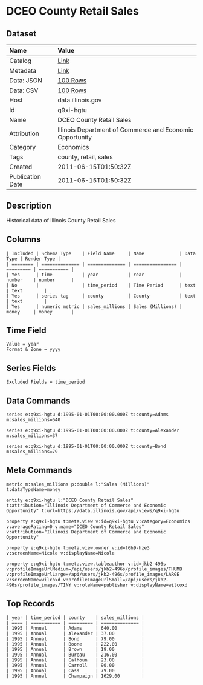 # DCEO County Retail Sales

## Dataset

| Name | Value |
| :--- | :---- |
| Catalog | [Link](https://catalog.data.gov/dataset/dceo-county-retail-sales-5d7ae) |
| Metadata | [Link](https://data.illinois.gov/api/views/q9xi-hgtu) |
| Data: JSON | [100 Rows](https://data.illinois.gov/api/views/q9xi-hgtu/rows.json?max_rows=100) |
| Data: CSV | [100 Rows](https://data.illinois.gov/api/views/q9xi-hgtu/rows.csv?max_rows=100) |
| Host | data.illinois.gov |
| Id | q9xi-hgtu |
| Name | DCEO County Retail Sales |
| Attribution | Illinois Department of Commerce and Economic Opportunity |
| Category | Economics |
| Tags | county, retail, sales |
| Created | 2011-06-15T01:50:32Z |
| Publication Date | 2011-06-15T01:50:32Z |

## Description

Historical data of Illinois County Retail Sales

## Columns

```ls
| Included | Schema Type    | Field Name     | Name             | Data Type | Render Type |
| ======== | ============== | ============== | ================ | ========= | =========== |
| Yes      | time           | year           | Year             | number    | number      |
| No       |                | time_period    | Time Period      | text      | text        |
| Yes      | series tag     | county         | County           | text      | text        |
| Yes      | numeric metric | sales_millions | Sales (Millions) | money     | money       |
```

## Time Field

```ls
Value = year
Format & Zone = yyyy
```

## Series Fields

```ls
Excluded Fields = time_period
```

## Data Commands

```ls
series e:q9xi-hgtu d:1995-01-01T00:00:00.000Z t:county=Adams m:sales_millions=640

series e:q9xi-hgtu d:1995-01-01T00:00:00.000Z t:county=Alexander m:sales_millions=37

series e:q9xi-hgtu d:1995-01-01T00:00:00.000Z t:county=Bond m:sales_millions=79
```

## Meta Commands

```ls
metric m:sales_millions p:double l:"Sales (Millions)" t:dataTypeName=money

entity e:q9xi-hgtu l:"DCEO County Retail Sales" t:attribution="Illinois Department of Commerce and Economic Opportunity" t:url=https://data.illinois.gov/api/views/q9xi-hgtu

property e:q9xi-hgtu t:meta.view v:id=q9xi-hgtu v:category=Economics v:averageRating=0 v:name="DCEO County Retail Sales" v:attribution="Illinois Department of Commerce and Economic Opportunity"

property e:q9xi-hgtu t:meta.view.owner v:id=t6h9-hze3 v:screenName=Nicole v:displayName=Nicole

property e:q9xi-hgtu t:meta.view.tableauthor v:id=jkb2-496s v:profileImageUrlMedium=/api/users/jkb2-496s/profile_images/THUMB v:profileImageUrlLarge=/api/users/jkb2-496s/profile_images/LARGE v:screenName=wilcoxd v:profileImageUrlSmall=/api/users/jkb2-496s/profile_images/TINY v:roleName=publisher v:displayName=wilcoxd
```

## Top Records

```ls
| year | time_period | county    | sales_millions | 
| ==== | =========== | ========= | ============== | 
| 1995 | Annual      | Adams     | 640.00         | 
| 1995 | Annual      | Alexander | 37.00          | 
| 1995 | Annual      | Bond      | 79.00          | 
| 1995 | Annual      | Boone     | 222.00         | 
| 1995 | Annual      | Brown     | 19.00          | 
| 1995 | Annual      | Bureau    | 216.00         | 
| 1995 | Annual      | Calhoun   | 23.00          | 
| 1995 | Annual      | Carroll   | 90.00          | 
| 1995 | Annual      | Cass      | 79.00          | 
| 1995 | Annual      | Champaign | 1629.00        | 
```